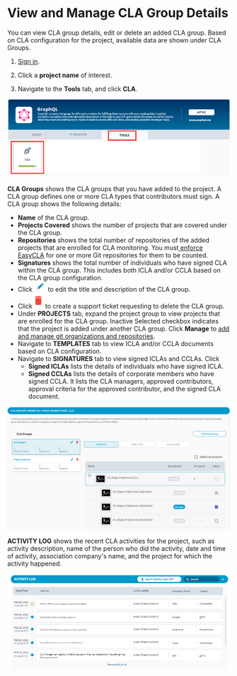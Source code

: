 # View and Manage CLA Group Details

You can view CLA group details, edit or delete an added CLA group. Based on CLA configuration for the project, available data are shown under CLA Groups.

1. [Sign in](sign-in-to-project-control-center.md).

2. Click a **project name** of interest.

3. Navigate to the **Tools** tab, and click **CLA**.

![Tools](../../.gitbook/assets/tools-tab.png)

**CLA Groups** shows the CLA groups that you have added to the project. A CLA group defines one or more CLA types that contributors must sign. A CLA group shows the following details:

* **Name** of the CLA group.
* **Projects Covered** shows the number of projects that are covered under the CLA group.
* **Repositories** shows the total number of repositories of the added projects that are enrolled for CLA monitoring. You must[ enforce EasyCLA](add-and-manage-git-organizations-and-repositories/add-or-remove-git-repositories-for-cla-monitoring.md) for one or more Git repositories for them to be counted.
* **Signatures** shows the total number of individuals who have signed CLA within the CLA group. This includes both ICLA and/or CCLA based on the CLA group configuration.
* Click![](../../.gitbook/assets/edit-cta.png)to edit the title and description of the CLA group.
* Click![](../../.gitbook/assets/delete-icon.png)to create a support ticket requesting to delete the CLA group.
* Under **PROJECTS** tab, expand the project group to view projects that are enrolled for the CLA group. Inactive Selected checkbox indicates that the project is added under another CLA group. Click **Manage** to [add and manage git organizations and repositories](add-and-manage-git-organizations-and-repositories/).
* Navigate to **TEMPLATES** tab to view ICLA and/or CCLA documents based on CLA configuration.
* Navigate to **SIGNATURES** tab to view signed ICLAs and CCLAs. Click 
  * **Signed ICLAs** lists the details of individuals who have signed ICLA.
  * **Signed CCLAs** lists the details of corporate members who have signed CCLA. It lists the CLA managers, approved contributors, approval criteria for the approved contributor, and the signed CLA document.

![View CLA Group Details](../../.gitbook/assets/view-cla-details.png)

**ACTIVITY LOG** shows the recent CLA activities for the project, such as activity description, name of the person who did the activity, date and time of activity, association company's name, and the project for which the activity happened.  

![](../../.gitbook/assets/activity-log.png)

 

